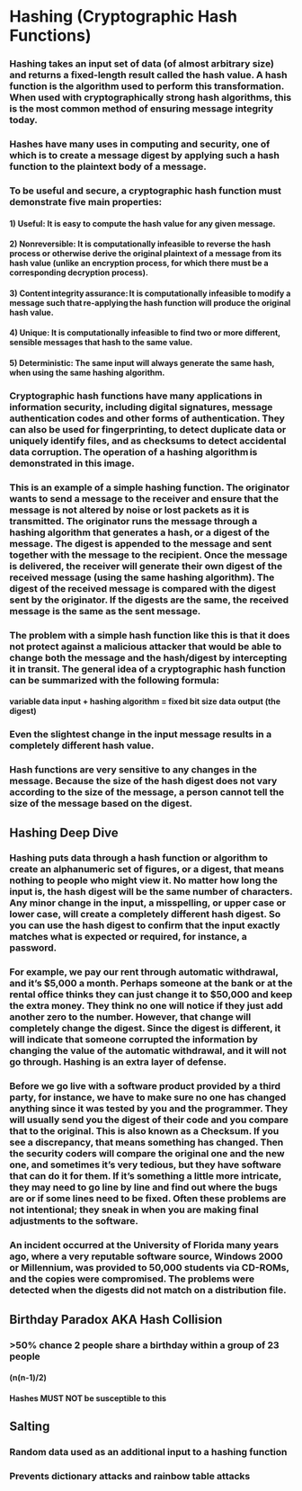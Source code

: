 # Hashing (Cryptographic Hash Functions)

### Hashing takes an input set of data (of almost arbitrary size) and returns a fixed-length result called the hash value. A hash function is the algorithm used to perform this transformation. When used with cryptographically strong hash algorithms, this is the most common method of ensuring message integrity today.

### Hashes have many uses in computing and security, one of which is to create a message digest by applying such a hash function to the plaintext body of a message. 

### To be useful and secure, a cryptographic hash function must demonstrate five main properties: 

#### 1) Useful: It is easy to compute the hash value for any given message.

#### 2) Nonreversible: It is computationally infeasible to reverse the hash process or otherwise derive the original plaintext of a message from its hash value (unlike an encryption process, for which there must be a corresponding decryption process).

#### 3) Content integrity assurance: It is computationally infeasible to modify a message such that re-applying the hash function will produce the original hash value. 

#### 4) Unique: It is computationally infeasible to find two or more different, sensible messages that hash to the same value.

#### 5) Deterministic: The same input will always generate the same hash, when using the same hashing algorithm.

### Cryptographic hash functions have many applications in information security, including digital signatures, message authentication codes and other forms of authentication. They can also be used for fingerprinting, to detect duplicate data or uniquely identify files, and as checksums to detect accidental data corruption. The operation of a hashing algorithm is demonstrated in this image.

### This is an example of a simple hashing function. The originator wants to send a message to the receiver and ensure that the message is not altered by noise or lost packets as it is transmitted. The originator runs the message through a hashing algorithm that generates a hash, or a digest of the message. The digest is appended to the message and sent together with the message to the recipient. Once the message is delivered, the receiver will generate their own digest of the received message (using the same hashing algorithm). The digest of the received message is compared with the digest sent by the originator. If the digests are the same, the received message is the same as the sent message.

### The problem with a simple hash function like this is that it does not protect against a malicious attacker that would be able to change both the message and the hash/digest by intercepting it in transit. The general idea of a cryptographic hash function can be summarized with the following formula:

#### variable data input + hashing algorithm = fixed bit size data output (the digest)

### Even the slightest change in the input message results in a completely different hash value.

### Hash functions are very sensitive to any changes in the message. Because the size of the hash digest does not vary according to the size of the message, a person cannot tell the size of the message based on the digest.

## Hashing Deep Dive

### Hashing puts data through a hash function or algorithm to create an alphanumeric set of figures, or a digest, that means nothing to people who might view it. No matter how long the input is, the hash digest will be the same number of characters. Any minor change in the input, a misspelling, or upper case or lower case, will create a completely different hash digest. So you can use the hash digest to confirm that the input exactly matches what is expected or required, for instance, a password.

### For example, we pay our rent through automatic withdrawal, and it’s $5,000 a month. Perhaps someone at the bank or at the rental office thinks they can just change it to $50,000 and keep the extra money. They think no one will notice if they just add another zero to the number. However, that change will completely change the digest. Since the digest is different, it will indicate that someone corrupted the information by changing the value of the automatic withdrawal, and it will not go through. Hashing is an extra layer of defense.

### Before we go live with a software product provided by a third party, for instance, we have to make sure no one has changed anything since it was tested by you and the programmer. They will usually send you the digest of their code and you compare that to the original. This is also known as a Checksum. If you see a discrepancy, that means something has changed. Then the security coders will compare the original one and the new one, and sometimes it’s very tedious, but they have software that can do it for them. If it’s something a little more intricate, they may need to go line by line and find out where the bugs are or if some lines need to be fixed. Often these problems are not intentional; they sneak in when you are making final adjustments to the software.

### An incident occurred at the University of Florida many years ago, where a very reputable software source, Windows 2000 or Millennium, was provided to 50,000 students via CD-ROMs, and the copies were compromised. The problems were detected when the digests did not match on a distribution file.


## Birthday Paradox AKA Hash Collision

### >50% chance 2 people share a birthday within a group of 23 people

#### (n(n-1)/2)

#### Hashes MUST NOT be susceptible to this


## Salting

### Random data used as an additional input to a hashing function

### Prevents dictionary attacks and rainbow table attacks
